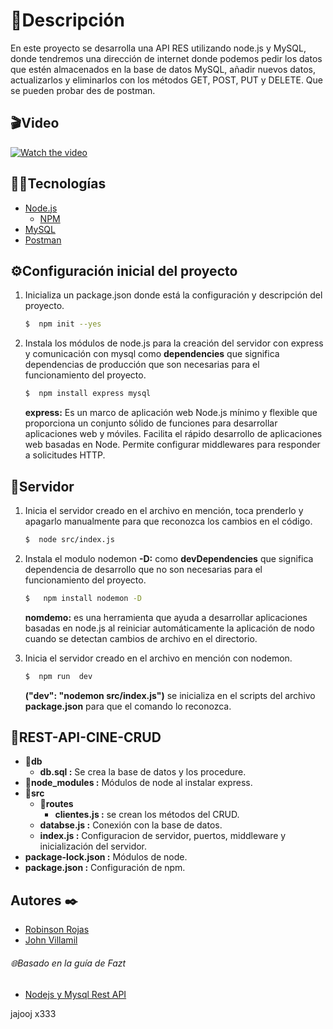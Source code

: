 # 📃Descripción
En este proyecto se desarrolla una API RES utilizando node.js y MySQL, donde tendremos una dirección de internet donde podemos pedir los datos que estén almacenados en la base de datos MySQL, añadir nuevos datos, actualizarlos y eliminarlos con los métodos GET, POST, PUT y DELETE. Que se pueden probar des de postman. 

## 🎬Video
[![Watch the video](https://i.imgur.com/HUHXqMw.png)](https://www.youtube.com/watch?v=MwPrhgxPcXg&ab_channel=JohnDannySteveVILLAMILGONZALEZ)

## 👨‍💻Tecnologías 
- [Node.js](https://nodejs.org/es/)
    - [NPM](https://www.npmjs.com/)
- [MySQL](https://www.mysql.com/)
- [Postman](www.postman.com)


## ⚙Configuración inicial del proyecto
1. Inicializa un package.json donde está la configuración y descripción del proyecto.
    ```bash
    $  npm init --yes
    ```
2. Instala los módulos de node.js para la creación del servidor con express y comunicación con mysql como **dependencies** que significa dependencias de producción que son necesarias para el funcionamiento del proyecto.
    ```bash
    $  npm install express mysql
    ```
    **express:** Es un marco de aplicación web Node.js mínimo y flexible que proporciona un conjunto sólido de funciones para desarrollar aplicaciones web y móviles. Facilita el rápido desarrollo de aplicaciones web basadas en Node. Permite configurar middlewares para responder a solicitudes HTTP.
## 📡Servidor
1. Inicia el servidor creado en el archivo en mención, toca prenderlo y apagarlo manualmente para que reconozca los cambios en el código.
    ```bash
    $  node src/index.js
    ```
2. Instala el modulo nodemon  **-D:** como **devDependencies** que significa dependencia de desarrollo que no son necesarias para el funcionamiento del proyecto.
    ```bash
    $   npm install nodemon -D
    ```
    **nomdemo:** es una herramienta que ayuda a desarrollar aplicaciones basadas en node.js al reiniciar automáticamente la aplicación de nodo cuando se detectan cambios de archivo en el directorio.

3. Inicia el servidor creado en el archivo en mención con nodemon.
    ```bash
    $  npm run  dev
    ```
    **("dev": "nodemon src/index.js")** se inicializa en el scripts del archivo **package.json** para que el comando lo reconozca.


## 📁REST-API-CINE-CRUD
- 📁**db**
    - **db.sql :** Se crea la base de datos y los procedure.
- 📁**node_modules :** Módulos de node al instalar express.
- 📁**src**
    - 📁**routes**
        - **clientes.js :** se crean los métodos del CRUD.
    - **databse.js :** Conexión con la base de datos.
    - **index.js :** Configuracion de servidor, puertos, middleware y inicialización del servidor.
- **package-lock.json :** Módulos de node.
- **package.json :** Configuración de npm.

## Autores ✒️
* [Robinson Rojas](https://github.com/RobinsonRojas)
* [John Villamil](https://github.com/jdsvg)

###### 🌐Basado en la guía de Fazt
- [Nodejs y Mysql Rest API](https://www.youtube.com/watch?v=p8CoR-wymQg&ab_channel=Fazt/)

jajooj
x333